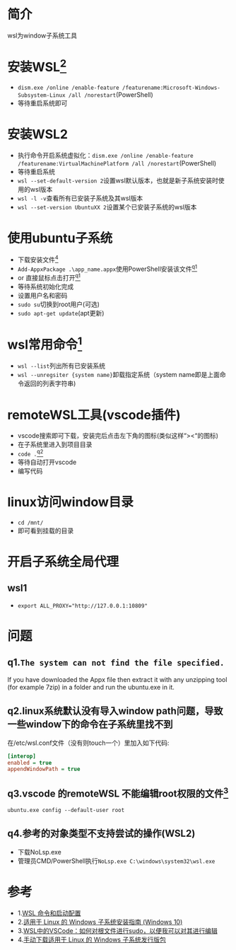 # 简介
wsl为window子系统工具
# 安装WSL[<sup>2<sup/>](#ref2)
- `dism.exe /online /enable-feature /featurename:Microsoft-Windows-Subsystem-Linux /all /norestart`(PowerShell)
- 等待重启系统即可
# 安装WSL2
 - 执行命令开启系统虚拟化：`dism.exe /online /enable-feature /featurename:VirtualMachinePlatform /all /norestart`(PowerShell)
 - 等待重启系统
 - `wsl --set-default-version 2`设置wsl默认版本，也就是新子系统安装时使用的wsl版本
 - `wsl -l -v`查看所有已安装子系统及其wsl版本
 - `wsl --set-version UbuntuXX 2`设置某个已安装子系统的wsl版本
# 使用ubuntu子系统
- 下载安装文件[<sup>4<sup/>](#ref4)
- `Add-AppxPackage .\app_name.appx`使用PowerShell安装该文件[<sup>q1<sup/>](#q1)
- or 直接鼠标点击打开[<sup>q1<sup/>](#q1)
- 等待系统初始化完成
- 设置用户名和密码
- `sudo su`切换到root用户(可选)
- `sudo apt-get update`(apt更新)
# wsl常用命令[<sup>1<sup/>](#ref1)
- `wsl --list`列出所有已安装系统
- `wsl --unregsiter {system name}`卸载指定系统（system name即是上面命令返回的列表字符串)
 
# remoteWSL工具(vscode插件)
- vscode搜索即可下载，安装完后点击左下角的图标(类似这样“><“的图标)
- 在子系统里进入到项目目录
- `code .`[<sup>q2<sup/>](#q2)
- 等待自动打开vscode
- 编写代码
# linux访问window目录
 - `cd /mnt/`
 - 即可看到挂载的目录
 # 开启子系统全局代理
 ## wsl1
 - `export ALL_PROXY="http://127.0.0.1:10809"`
# 问题
## q1.`The system can not find the file specified.`<a id="q1"/> 
 If you have downloaded the Appx file then extract it with any unzipping tool (for example 7zip) in a folder and run the ubuntu.exe in it.
## q2.linux系统默认没有导入window path问题，导致一些window下的命令在子系统里找不到<a id="q2"/> 
 在/etc/wsl.conf文件（没有则touch一个）里加入如下代码:
 ```ini
[interop]
enabled = true
appendWindowPath = true
 ```
## q3.vscode 的remoteWSL 不能编辑root权限的文件[<sup>3<sup/>](#ref3) 
 `ubuntu.exe config --default-user root`
 ## q4.参考的对象类型不支持尝试的操作(WSL2)
 - 下载NoLsp.exe
 - 管理员CMD/PowerShell执行`NoLsp.exe C:\windows\system32\wsl.exe`
 
 # 参考
 - 1.[WSL 命令和启动配置](https://docs.microsoft.com/zh-cn/windows/wsl/wsl-config#set-wsl-launch-settings)<a id="ref1"/>
 - 2.[适用于 Linux 的 Windows 子系统安装指南 (Windows 10)](https://docs.microsoft.com/zh-cn/windows/wsl/install-win10)<a id="ref2"/>
 - 3.[WSL中的VSCode：如何对根文件进行sudo，以便我可以对其进行编辑](https://stackoverflow.com/questions/58980356/vscode-in-wsl-how-to-sudo-a-root-file-so-i-can-edit-it)<a id="ref3"/>
 - 4.[手动下载适用于 Linux 的 Windows 子系统发行版包](https://docs.microsoft.com/zh-cn/windows/wsl/install-manual)<a id="ref4"/>
